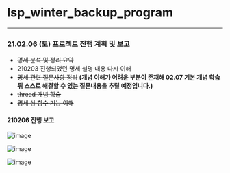 # lsp_winter_backup_program
------
### 21.02.06 (토) 프로젝트 진행 계획 및 보고
* ~~명세 분석 및 정리 요약~~
* ~~210203 진행되었던 명세 설명 내용 다시 이해~~
* ~~명세 관련 질문사항 정리~~ **(개념 이해가 어려운 부분이 존재해 02.07 기본 개념 학습 뒤 스스로 해결할 수 있는 질문내용을 추릴 예정입니다.)**
* ~~thread 개념 학습~~
* ~~명세 상 함수 기능 이해~~

#### 210206 진행 보고

![image](https://user-images.githubusercontent.com/66112716/107120063-b2f6c300-68ce-11eb-87c6-418de66526e3.png)

![image](https://user-images.githubusercontent.com/66112716/107120088-dde11700-68ce-11eb-961c-ee75df1f0237.png)

![image](https://user-images.githubusercontent.com/66112716/107120102-f7825e80-68ce-11eb-94b1-e61d5b401f80.png)
